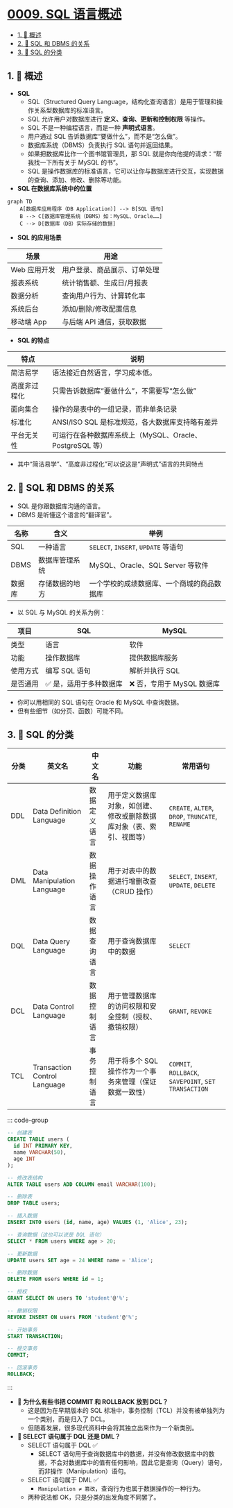 # [0009. SQL 语言概述](https://github.com/Tdahuyou/TNotes.sql/tree/main/notes/0009.%20SQL%20%E8%AF%AD%E8%A8%80%E6%A6%82%E8%BF%B0)

<!-- region:toc -->

- [1. 📝 概述](#1--概述)
- [2. 📒 SQL 和 DBMS 的关系](#2--sql-和-dbms-的关系)
- [3. 📒 SQL 的分类](#3--sql-的分类)

<!-- endregion:toc -->

## 1. 📝 概述

- **SQL**
  - SQL（Structured Query Language，结构化查询语言）是用于管理和操作关系型数据库的标准语言。
  - SQL 允许用户对数据库进行 **定义、查询、更新和控制权限** 等操作。
  - SQL 不是一种编程语言，而是一种 **声明式语言**。
  - 用户通过 SQL 告诉数据库“要做什么”，而不是“怎么做”。
  - 数据库系统（DBMS）负责执行 SQL 语句并返回结果。
  - 如果把数据库比作一个图书馆管理员，那 SQL 就是你向他提的请求：“帮我找一下所有关于 MySQL 的书”。
  - SQL 是操作数据库的标准语言，它可以让你与数据库进行交互，实现数据的查询、添加、修改、删除等功能。
- **SQL 在数据库系统中的位置**

```mermaid
graph TD
    A[数据库应用程序（DB Application）] --> B[SQL 语句]
    B --> C[数据库管理系统（DBMS）如：MySQL、Oracle……]
    C --> D[数据库（DB）实际存储的数据]
```

- **SQL 的应用场景**

| 场景         | 用途                         |
| ------------ | ---------------------------- |
| Web 应用开发 | 用户登录、商品展示、订单处理 |
| 报表系统     | 统计销售额、生成日/月报表    |
| 数据分析     | 查询用户行为、计算转化率     |
| 系统后台     | 添加/删除/修改配置信息       |
| 移动端 App   | 与后端 API 通信，获取数据    |

- **SQL 的特点**

| 特点         | 说明                                                     |
| ------------ | -------------------------------------------------------- |
| 简洁易学     | 语法接近自然语言，学习成本低。                           |
| 高度非过程化 | 只需告诉数据库“要做什么”，不需要写“怎么做”               |
| 面向集合     | 操作的是表中的一组记录，而非单条记录                     |
| 标准化       | ANSI/ISO SQL 是标准规范，各大数据库支持略有差异          |
| 平台无关性   | 可运行在各种数据库系统上（MySQL、Oracle、PostgreSQL 等） |

- 其中“简洁易学”、“高度非过程化”可以说这是“声明式”语言的共同特点

## 2. 📒 SQL 和 DBMS 的关系

- SQL 是你跟数据库沟通的语言。
- DBMS 是听懂这个语言的“翻译官”。

| 名称   | 含义           | 举例                                       |
| ------ | -------------- | ------------------------------------------ |
| SQL    | 一种语言       | `SELECT`, `INSERT`, `UPDATE` 等语句        |
| DBMS   | 数据库管理系统 | MySQL、Oracle、SQL Server 等软件           |
| 数据库 | 存储数据的地方 | 一个学校的成绩数据库、一个商城的商品数据库 |

- 以 SQL 与 MySQL 的关系为例：

| 项目     | SQL                     | MySQL                      |
| -------- | ----------------------- | -------------------------- |
| 类型     | 语言                    | 软件                       |
| 功能     | 操作数据库              | 提供数据库服务             |
| 使用方式 | 编写 SQL 语句           | 解析并执行 SQL             |
| 是否通用 | ✅ 是，适用于多种数据库 | ❌ 否，专用于 MySQL 数据库 |

- 你可以用相同的 SQL 语句在 Oracle 和 MySQL 中查询数据。
- 但有些细节（如分页、函数）可能不同。

## 3. 📒 SQL 的分类

| 分类 | 英文名 | 中文名 | 功能 | 常用语句 |
| --- | --- | --- | --- | --- |
| DDL | Data Definition Language | 数据定义语言 | 用于定义数据库对象，如创建、修改或删除数据库对象（表、索引、视图等） | `CREATE`, `ALTER`, `DROP`, `TRUNCATE`, `RENAME` |
| DML | Data Manipulation Language | 数据操作语言 | 用于对表中的数据进行增删改查（CRUD 操作） | `SELECT`, `INSERT`, `UPDATE`, `DELETE` |
| DQL | Data Query Language | 数据查询语言 | 用于查询数据库中的数据 | `SELECT` |
| DCL | Data Control Language | 数据控制语言 | 用于管理数据库的访问权限和安全控制（授权、撤销权限） | `GRANT`, `REVOKE` |
| TCL | Transaction Control Language | 事务控制语言 | 用于将多个 SQL 操作作为一个事务来管理（保证数据一致性） | `COMMIT`, `ROLLBACK`, `SAVEPOINT`, `SET TRANSACTION` |

::: code-group

```sql [DDL]
-- 创建表
CREATE TABLE users (
  id INT PRIMARY KEY,
  name VARCHAR(50),
  age INT
);

-- 修改表结构
ALTER TABLE users ADD COLUMN email VARCHAR(100);

-- 删除表
DROP TABLE users;
```

```sql [DML]
-- 插入数据
INSERT INTO users (id, name, age) VALUES (1, 'Alice', 23);

-- 查询数据（这也可以说是 DQL 语句）
SELECT * FROM users WHERE age > 20;

-- 更新数据
UPDATE users SET age = 24 WHERE name = 'Alice';

-- 删除数据
DELETE FROM users WHERE id = 1;
```

```sql [DCL]
-- 授权
GRANT SELECT ON users TO 'student'@'%';

-- 撤销权限
REVOKE INSERT ON users FROM 'student'@'%';
```

```sql [TCL]
-- 开始事务
START TRANSACTION;

-- 提交事务
COMMIT;

-- 回滚事务
ROLLBACK;
```

:::

- **🤔 为什么有些书把 COMMIT 和 ROLLBACK 放到 DCL？**
  - 这是因为在早期版本的 SQL 标准中，事务控制（TCL）并没有被单独列为一个类别，而是归入了 DCL。
  - 但随着发展，很多现代资料中会将其独立出来作为一个新类别。
- **🤔 SELECT 语句属于 DQL 还是 DML？**
  - SELECT 语句属于 DQL ✅
    - SELECT 语句用于查询数据库中的数据，并没有修改数据库中的数据，不会对数据库中的值有任何影响，因此它是查询（Query）语句，而非操作（Manipulation）语句。
  - SELECT 语句属于 DML ✅
    - `Manipulation ≠ 篡改`，查询行为也属于数据操作的一种行为。
  - 两种说法都 OK，只是分类的出发角度不同罢了。
